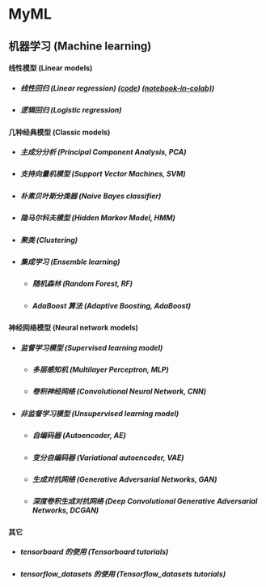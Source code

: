 # MyML

## 机器学习 (Machine learning)

#### 线性模型 (Linear models)
- ##### 线性回归 (Linear regression) ([code](codes/Linear_models/linear_regression.py)) ([notebook-in-colab)](notebooks(colab)/Linear_models/linear_regression.ipynb))
- ##### 逻辑回归 (Logistic regression)

#### 几种经典模型 (Classic models)
- ##### 主成分分析 (Principal Component Analysis, PCA)
- ##### 支持向量机模型 (Support Vector Machines, SVM)
- ##### 朴素贝叶斯分类器 (Naive Bayes classifier)
- ##### 隐马尔科夫模型 (Hidden Markov Model, HMM)
- ##### 聚类 (Clustering)
- ##### 集成学习 (Ensemble learning)
    + ##### 随机森林 (Random Forest, RF)
    + ##### AdaBoost 算法 (Adaptive Boosting, AdaBoost)

#### 神经网络模型 (Neural network models)
- ##### 监督学习模型 (Supervised learning model)
    + ##### 多层感知机 (Multilayer Perceptron, MLP)
    + ##### 卷积神经网络 (Convolutional Neural Network, CNN)
- ##### 非监督学习模型 (Unsupervised learning model)
    + ##### 自编码器 (Autoencoder, AE)
    + ##### 变分自编码器 (Variational autoencoder, VAE)
    + ##### 生成对抗网络 (Generative Adversarial Networks, GAN)
    + ##### 深度卷积生成对抗网络 (Deep Convolutional Generative Adversarial Networks, DCGAN)

#### 其它
- ##### tensorboard 的使用 (Tensorboard tutorials)
- ##### tensorflow_datasets 的使用 (Tensorflow_datasets tutorials)

